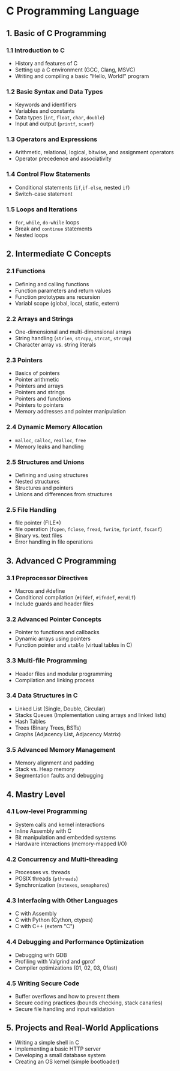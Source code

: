 # C Programming Language

## 1. Basic of C Programming

### 1.1 Introduction to C
  - History and features of C
  - Setting up a C environment (GCC, Clang, MSVC)
  - Writing and compiling a basic "Hello, World!" program
### 1.2 Basic Syntax and Data Types
  - Keywords and identifiers
  - Variables and constants
  - Data types (`int`, `float`, `char`, `double`)
  - Input and output (`printf`, `scanf`)
### 1.3 Operators and Expressions
  - Arithmetic, relational, logical, bitwise, and assignment operators
  - Operator precedence and associativity
### 1.4 Control Flow Statements
  - Conditional statements (`if`,`if-else`, nested `if`)
  - Switch-case statement
### 1.5 Loops and Iterations
  - `for`, `while`, `do-while` loops
  - Break and `continue` statements
  - Nested loops

## 2. Intermediate C Concepts

### 2.1 Functions
  - Defining and calling functions
  - Function parameters and return values
  - Function prototypes ans recursion
  - Variabl scope (global, local, static, extern)
### 2.2 Arrays and Strings
  - One-dimensional and multi-dimensional arrays
  - String handling (`strlen`, `strcpy`, `strcat`, `strcmp`)
  - Character array vs. string literals
### 2.3 Pointers
  - Basics of pointers
  - Pointer arithmetic
  - Pointers and arrays
  - Pointers and strings
  - Pointers and functions
  - Pointers to pointers
  - Memory addresses and pointer manipulation
### 2.4 Dynamic Memory Allocation
  - `malloc`, `calloc`, `realloc`, `free`
  - Memory leaks and handling
### 2.5 Structures and Unions
  - Defining and using structures
  - Nested structures
  - Structures and pointers
  - Unions and differences from structures
### 2.5 File Handling
  - file pointer (FILE*)
  - file operation (`fopen`, `fclose`, `fread`, `fwrite`, `fprintf`,
    `fscanf`)
  - Binary vs. text files
  - Error handling in file operations

## 3. Advanced C Programming

### 3.1 Preprocessor Directives
  - Macros and #define
  - Conditional compilation (`#ifdef`, `#ifndef`, `#endif`)
  - Include guards and header files
### 3.2 Advanced Pointer Concepts
  - Pointer to functions and callbacks
  - Dynamic arrays using pointers
  - Function pointer and `vtable` (virtual tables in C)
### 3.3 Multi-file Programming
  - Header files and modular programming
  - Compilation and linking process
### 3.4 Data Structures in C
  - Linked List (Single, Double, Circular)
  - Stacks Queues (Implementation using arrays and linked lists)
  - Hash Tables
  - Trees (Binary Trees, BSTs)
  - Graphs (Adjacency List, Adjacency Matrix)
### 3.5 Advanced Memory Management
  - Memory alignment and padding
  - Stack vs. Heap memory
  - Segmentation faults and debugging

## 4. Mastry Level

### 4.1 Low-level Programming
  - System calls and kernel interactions
  - Inline Assembly with C
  - Bit manipulation and embedded systems
  - Hardware interactions (memory-mapped I/O)
### 4.2 Concurrency and Multi-threading
  - Processes vs. threads
  - POSIX threads (`pthreads`)
  - Synchronization (`mutexes`, `semaphores`)
### 4.3 Interfacing with Other Languages
  - C with Assembly
  - C with Python (Cython, ctypes)
  - C with C++ (extern "C")
### 4.4 Debugging and Performance Optimization
  - Debugging with GDB
  - Profiling with Valgrind and gprof
  - Compiler optimizations (01, 02, 03, 0fast)
### 4.5 Writing Secure Code
  - Buffer overflows and how to prevent them
  - Secure coding practices (bounds checking, stack canaries)
  - Secure file handling and input validation

## 5. Projects and Real-World Applications
  - Writing a simple shell in C
  - Implementing a basic HTTP server
  - Developing a small database system
  - Creating an OS kernel (simple bootloader)
